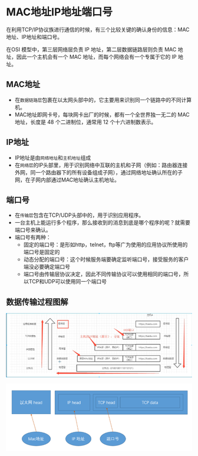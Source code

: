 # MAC地址IP地址端口号

在利用TCP/IP协议族进行通信的时候，有三个比较关键的确认身份的信息：MAC地址、IP地址和端口号。

在OSI 模型中，第三层网络层负责 IP 地址，第二层数据链路层则负责 MAC 地址，因此一个主机会有一个 MAC 地址，而每个网络会有一个专属于它的 IP 地址。

## MAC地址

- 在`数据链路层`包裹在以太网头部中的，它主要用来识别同一个链路中的不同计算机。
- MAC地址即网卡号，每块网卡出厂的时候，都有一个全世界独一无二的 MAC 地址，长度是 48 个二进制位，通常用 12 个十六进制数表示。

## IP地址

- IP地址是由`网络地址`和`主机地址`组成
- 在`网络层`的IP头部里，用于识别网络中互联的主机和子网（例如：路由器连接外网，同一个路由器下的所有设备组成子网），通过网络地址确认所在的子网，在子网内部通过MAC地址确认主机地址。

## 端口号

- 在`传输层`包含在TCP/UDP头部中的，用于识别应用程序。
- 一台主机上能运行多个程序，那么接收到的消息到底是哪个程序的呢？就需要端口号来确认。
- 端口号有两种：
  - 固定的端口号：是形如http，telnet，ftp等广为使用的应用协议所使用的端口号是固定的
  - 动态分配的端口号：这个时候服务端要确定监听端口号，接受服务的客户端没必要确定端口号
  - 端口号由传输层协议决定，因此不同传输协议可以使用相同的端口号，所以TCP和UDP可以使用同一个端口号

## 数据传输过程图解

![数据传输过程1](MAC地址IP地址端口号.assets/数据传输过程1.png) 

![数据传输过程2](MAC地址IP地址端口号.assets/数据传输过程2.png) 


